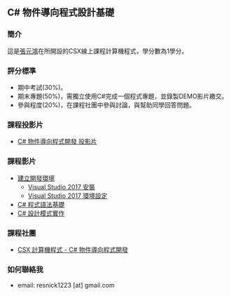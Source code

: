 ## C# 物件導向程式設計基礎
### 簡介

這是[張元鴻](https://www.facebook.com/resnick1223)在所開設的CSX線上課程計算機程式，學分數為1學分。

### 評分標準

- 期中考試(30%)。
- 期末專題(50%)，需獨立使用C#完成一個程式專題，並錄製DEMO影片繳交。
- 參與程度(20%)，在課程社團中參與討論，與幫助同學回答問題。

### 課程投影片
- [C# 物件導向程式開發 投影片](https://drive.google.com/drive/folders/0B53JGHLGqIRoTU9ZYzJGbmRiOVE)

### 課程影片

- [建立開發環境](https://www.youtube.com/watch?v=9qBLJDwZsfM&list=PLHFHr5fsVGIgJENBUKo6bvTIrURPWTl0-)
    - [Visual Studio 2017 安裝](https://www.youtube.com/watch?v=9qBLJDwZsfM&t=4s)
    - [Visual Studio 2017 環境設定](https://www.youtube.com/watch?v=wUabq-U5RaQ)
- [C# 程式語法基礎](https://www.youtube.com/watch?v=P_pSjwWMm6o&list=PLHFHr5fsVGIiJQ5BKVfgvKNLYAORQ9u0n)
- [C# 設計模式實作](https://www.youtube.com/watch?v=iJtdwRQ-59M&list=PLHFHr5fsVGIiPPM4VhP4tRb1OmWMJLBUq)

### 課程社團
- [CSX 計算機程式 - C# 物件導向程式開發](https://www.facebook.com/groups/1781492351895140/)

### 如何聯絡我
- email: resnick1223 [at] gmail.com
